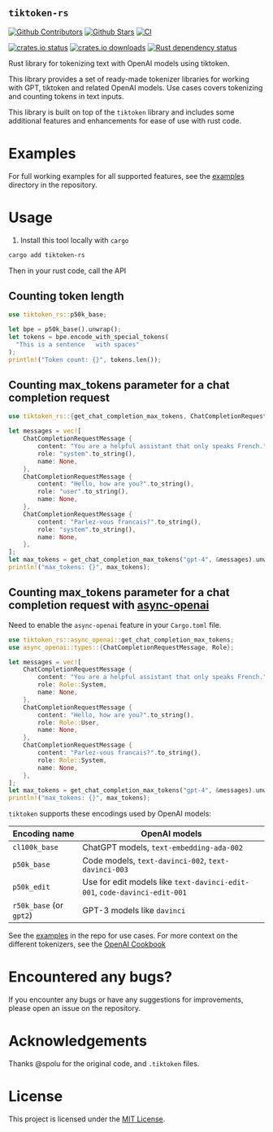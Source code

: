 ## `tiktoken-rs`

[![Github Contributors](https://img.shields.io/github/contributors/zurawiki/tiktoken-rs.svg)](https://github.com/zurawiki/tiktoken-rs/graphs/contributors)
[![Github Stars](https://img.shields.io/github/stars/zurawiki/tiktoken-rs.svg)](https://github.com/zurawiki/tiktoken-rs/stargazers)
[![CI](https://github.com/zurawiki/tiktoken-rs/actions/workflows/ci.yml/badge.svg)](https://github.com/zurawiki/tiktoken-rs/actions/workflows/ci.yml)

[![crates.io status](https://img.shields.io/crates/v/tiktoken-rs.svg)](https://crates.io/crates/tiktoken-rs)
[![crates.io downloads](https://img.shields.io/crates/d/tiktoken-rs.svg)](https://crates.io/crates/tiktoken-rs)
[![Rust dependency status](https://deps.rs/repo/github/zurawiki/tiktoken-rs/status.svg)](https://deps.rs/repo/github/zurawiki/tiktoken-rs)

Rust library for tokenizing text with OpenAI models using tiktoken.

This library provides a set of ready-made tokenizer libraries for working with GPT, tiktoken and related OpenAI models. Use cases covers tokenizing and counting tokens in text inputs.

This library is built on top of the `tiktoken` library and includes some additional features and enhancements for ease of use with rust code.

# Examples

For full working examples for all supported features, see the [examples](https://github.com/zurawiki/tiktoken-rs/tree/main/examples) directory in the repository.

# Usage

1. Install this tool locally with `cargo`

```sh
cargo add tiktoken-rs
```

Then in your rust code, call the API

## Counting token length

```rust
use tiktoken_rs::p50k_base;

let bpe = p50k_base().unwrap();
let tokens = bpe.encode_with_special_tokens(
  "This is a sentence   with spaces"
);
println!("Token count: {}", tokens.len());
```

## Counting max_tokens parameter for a chat completion request

```rust
use tiktoken_rs::{get_chat_completion_max_tokens, ChatCompletionRequestMessage};

let messages = vec![
    ChatCompletionRequestMessage {
        content: "You are a helpful assistant that only speaks French.".to_string(),
        role: "system".to_string(),
        name: None,
    },
    ChatCompletionRequestMessage {
        content: "Hello, how are you?".to_string(),
        role: "user".to_string(),
        name: None,
    },
    ChatCompletionRequestMessage {
        content: "Parlez-vous francais?".to_string(),
        role: "system".to_string(),
        name: None,
    },
];
let max_tokens = get_chat_completion_max_tokens("gpt-4", &messages).unwrap();
println!("max_tokens: {}", max_tokens);
```

## Counting max_tokens parameter for a chat completion request with [async-openai](https://crates.io/crates/async-openai)

Need to enable the `async-openai` feature in your `Cargo.toml` file.

```rust
use tiktoken_rs::async_openai::get_chat_completion_max_tokens;
use async_openai::types::{ChatCompletionRequestMessage, Role};

let messages = vec![
    ChatCompletionRequestMessage {
        content: "You are a helpful assistant that only speaks French.".to_string(),
        role: Role::System,
        name: None,
    },
    ChatCompletionRequestMessage {
        content: "Hello, how are you?".to_string(),
        role: Role::User,
        name: None,
    },
    ChatCompletionRequestMessage {
        content: "Parlez-vous francais?".to_string(),
        role: Role::System,
        name: None,
    },
];
let max_tokens = get_chat_completion_max_tokens("gpt-4", &messages).unwrap();
println!("max_tokens: {}", max_tokens);
```

`tiktoken` supports these encodings used by OpenAI models:

| Encoding name           | OpenAI models                                                             |
| ----------------------- | ------------------------------------------------------------------------- |
| `cl100k_base`           | ChatGPT models, `text-embedding-ada-002`                                  |
| `p50k_base`             | Code models, `text-davinci-002`, `text-davinci-003`                       |
| `p50k_edit`             | Use for edit models like `text-davinci-edit-001`, `code-davinci-edit-001` |
| `r50k_base` (or `gpt2`) | GPT-3 models like `davinci`                                               |

See the [examples](./examples/) in the repo for use cases. For more context on the different tokenizers, see the [OpenAI Cookbook](https://github.com/openai/openai-cookbook/blob/66b988407d8d13cad5060a881dc8c892141f2d5c/examples/How_to_count_tokens_with_tiktoken.ipynb)

# Encountered any bugs?

If you encounter any bugs or have any suggestions for improvements, please open an issue on the repository.

# Acknowledgements

Thanks @spolu for the original code, and `.tiktoken` files.

# License

This project is licensed under the [MIT License](./LICENSE).

